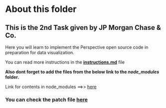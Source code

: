 # About this folder

## This is the 2nd Task given by JP Morgan Chase & Co.
 Here you will learn to implement the Perspective open source code in preparation for data visualization.

You can read more instructions in the **<a href="./instuctions.md">instructions.md</a>** file

**Also dont forget to add the files from the below link to the ***node_modules*** folder.** 

<p> Link for contents in node_modules ==>> <a href="https://drive.google.com/open?id=1ML6nECK18J0jM3hhfJdSCRtCNLssruYQ">here</a></p>



### You can check the patch file <a href="">here</a>